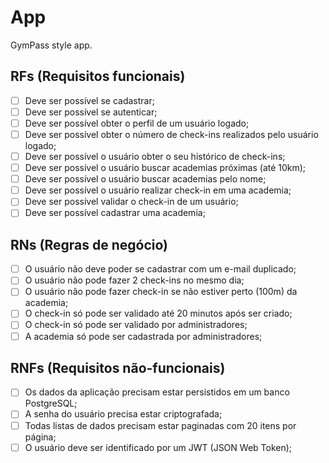 # App
GymPass style app.

## RFs (Requisitos funcionais)
- [ ] Deve ser possível se cadastrar;
- [ ] Deve ser possível se autenticar;
- [ ] Deve ser possível obter o perfil de um usuário logado;
- [ ] Deve ser possível obter o número de check-ins realizados pelo usuário logado;
- [ ] Deve ser possível o usuário obter o seu histórico de check-ins;
- [ ] Deve ser possível o usuário buscar academias próximas (até 10km);
- [ ] Deve ser possível o usuário buscar academias pelo nome;
- [ ] Deve ser possível o usuário realizar check-in em uma academia;
- [ ] Deve ser possível validar o check-in de um usuário;
- [ ] Deve ser possível cadastrar uma academia;
## RNs (Regras de negócio)
- [ ] O usuário não deve poder se cadastrar com um e-mail duplicado;
- [ ] O usuário não pode fazer 2 check-ins no mesmo dia;
- [ ] O usuário não pode fazer check-in se não estiver perto (100m) da academia;
- [ ] O check-in só pode ser validado até 20 minutos após ser criado;
- [ ] O check-in só pode ser validado por administradores;
- [ ] A academia só pode ser cadastrada por administradores;
## RNFs (Requisitos não-funcionais)
- [ ] Os dados da aplicação precisam estar persistidos em um banco PostgreSQL;
- [ ] A senha do usuário precisa estar criptografada;
- [ ] Todas listas de dados precisam estar paginadas com 20 itens por página;
- [ ] O usuário deve ser identificado por um JWT (JSON Web Token);
